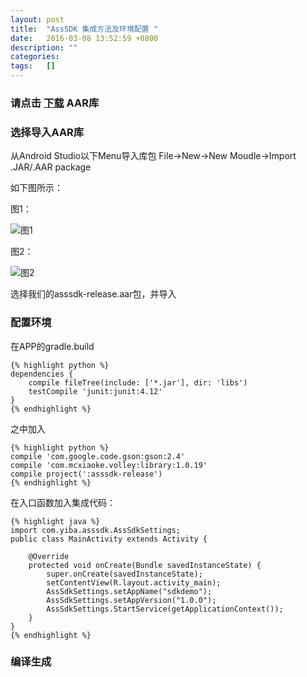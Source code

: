 ```yaml
---
layout:	post
title:	"AssSDK 集成方法及环境配置 "
date:	2016-03-08 13:52:59 +0800
description: ""
categories:	
tags:	[]
---
```

### 请点击 [下载](http://7xrgjr.com1.z0.glb.clouddn.com/asssdk-release.aar) AAR库

### 选择导入AAR库

从Android Studio以下Menu导入库包
File->New->New Moudle->Import .JAR/.AAR package

如下图所示：

图1：

![图1](http://7xrgjr.com1.z0.glb.clouddn.com/import_arr_1.png)

图2：

![图2](http://7xrgjr.com1.z0.glb.clouddn.com/import_arr_2.png)

选择我们的asssdk-release.aar包，并导入

### 配置环境

在APP的gradle.build

	{% highlight python %}
	dependencies {
	    compile fileTree(include: ['*.jar'], dir: 'libs')
	    testCompile 'junit:junit:4.12'	    
	}
	{% endhighlight %}

之中加入

	{% highlight python %}
	compile 'com.google.code.gson:gson:2.4'
	compile 'com.mcxiaoke.volley:library:1.0.19'
    compile project(':asssdk-release')
	{% endhighlight %}


在入口函数加入集成代码：
	
	{% highlight java %}
	import com.yiba.asssdk.AssSdkSettings;
	public class MainActivity extends Activity {
	
	    @Override
	    protected void onCreate(Bundle savedInstanceState) {
	        super.onCreate(savedInstanceState);
	        setContentView(R.layout.activity_main);
	        AssSdkSettings.setAppName("sdkdemo");
	        AssSdkSettings.setAppVersion("1.0.0");
	        AssSdkSettings.StartService(getApplicationContext());
	    }
	}
	{% endhighlight %}


### 编译生成